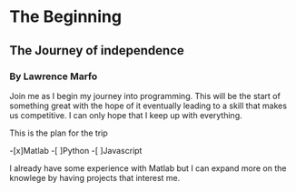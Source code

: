 # The Beginning
## The Journey of independence
### By Lawrence Marfo

Join me as I begin my journey into programming. 
This will be the start of something great with the hope of it eventually leading to a skill that makes us competitive.
I can only hope that I keep up with everything.

This is the plan for the trip

-[x]Matlab
-[ ]Python
-[ ]Javascript

I already have some experience with Matlab but I can expand more on the knowlege by having projects that interest me. 
